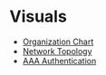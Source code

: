 # Visuals

- [Organization Chart](https://github.com/Quantumnetsolutions/Visuals/blob/main/chartorg_tarantino.drawio.png)
- [Network Topology](https://github.com/Quantumnetsolutions/Visuals/blob/main/tarantino_topology.drawio%20(1).png)
- [AAA Authentication](Authentication.png)
